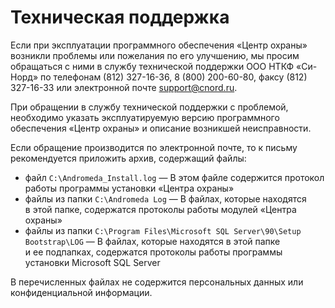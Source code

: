 # Техническая поддержка

Если при эксплуатации программного обеспечения «Центр охраны» возникли проблемы или пожелания по его улучшению, мы просим обращаться с ними в службу технической поддержки ООО НТКФ «Си-Норд» по телефонам (812) 327-16-36, 8 (800) 200-60-80, факсу (812) 327-16-33 или электронной почте support@cnord.ru. 

При обращении в службу технической поддержки с проблемой, необходимо указать эксплуатируемую версию программного обеспечения «Центр охраны» и описание возникшей неисправности.

Если обращение производится по электронной почте, то к письму рекомендуется приложить архив, содержащий файлы:

* файл `C:\Andromeda_Install.log` — В этом файле содержится протокол работы программы установки «Центра охраны»
* файлы из папки `C:\Andromeda Log` — В файлах, которые находятся в этой папке, содержатся протоколы работы модулей «Центра охраны»
* файлы из папки `C:\Program Files\Microsoft SQL Server\90\Setup Bootstrap\LOG` — В файлах, которые находятся в этой папке и ее подпапках, содержатся протоколы работы программы установки Microsoft SQL Server

В перечисленных файлах не содержится персональных данных или конфиденциальной информации.